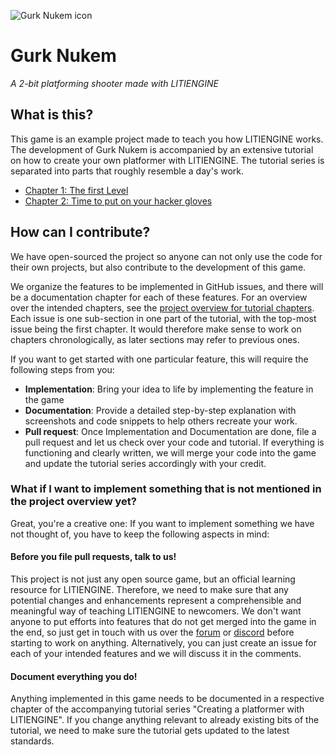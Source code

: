 
![Gurk Nukem icon](https://github.com/gurkenlabs/litiengine-gurk-nukem/blob/master/sprites/icon.png)
# Gurk Nukem
*A 2-bit platforming shooter made with LITIENGINE*
## What is this?
This game is an example project made to teach you how LITIENGINE works. The development of Gurk Nukem is accompanied by an extensive tutorial on how to create your own platformer with LITIENGINE.
The tutorial series is separated into parts that roughly resemble a day's work.
* [Chapter 1: The first Level](https://litiengine.com/docs/tutorials/creating-a-platformer/#chapter-1-the-first-level)
* [Chapter 2: Time to put on your hacker gloves](https://litiengine.com/docs/tutorials/creating-a-platformer/#chapter-2-time-to-pull-out-your-hacker-gloves)

## How can I contribute?
We have open-sourced the project so anyone can not only use the code for their own projects, but also contribute to the development of this game. 

We organize the features to be implemented in GitHub issues, and there will be a documentation chapter for each of these features. For an overview over the intended chapters, see the [project overview for tutorial chapters](https://github.com/gurkenlabs/litiengine-gurk-nukem/projects/1). Each issue is one sub-section in one part of the tutorial, with the top-most issue being the first chapter. It would therefore make sense to work on chapters chronologically, as later sections may refer to previous ones.

If you want to get started with one particular feature, this will require the following steps from you:
* **Implementation**: Bring your idea to life by implementing the feature in the game
* **Documentation**: Provide a detailed step-by-step explanation with screenshots and code snippets to help others recreate your work.
* **Pull request**: Once Implementation and Documentation are done, file a pull request and let us check over your code and tutorial. If everything is functioning and clearly written, we will merge your code into the game and update the tutorial series accordingly with your credit.

### What if I want to implement something that is not mentioned in the project overview yet?
Great, you're a creative one: If you want to implement something we have not thought of, you have to keep the following aspects in mind:

#### Before you file pull requests, talk to us!
This project is not just any open source game, but an official learning resource for LITIENGINE. 
Therefore, we need to make sure that any potential changes and enhancements represent a comprehensible and meaningful way of teaching LITIENGINE to newcomers.
We don't want anyone to put efforts into features that do not get merged into the game in the end, so just get in touch with us over the [forum](https://forum.litiengine.com/) or [discord](https://discord.gg/AtgBT6S) before starting to work on anything. Alternatively, you can just create an issue for each of your intended features and we will discuss it in the comments.

#### Document everything you do!
Anything implemented in this game needs to be documented in a respective chapter of the accompanying tutorial series "Creating a platformer with LITIENGINE". If you change anything relevant to already existing bits of the tutorial, we need to make sure the tutorial gets updated to the latest standards.
